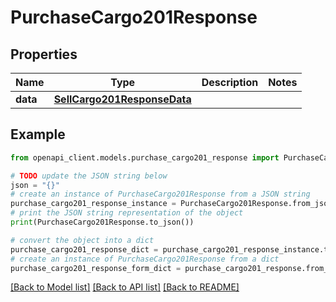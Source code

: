 # PurchaseCargo201Response



## Properties

Name | Type | Description | Notes
------------ | ------------- | ------------- | -------------
**data** | [**SellCargo201ResponseData**](SellCargo201ResponseData.md) |  | 

## Example

```python
from openapi_client.models.purchase_cargo201_response import PurchaseCargo201Response

# TODO update the JSON string below
json = "{}"
# create an instance of PurchaseCargo201Response from a JSON string
purchase_cargo201_response_instance = PurchaseCargo201Response.from_json(json)
# print the JSON string representation of the object
print(PurchaseCargo201Response.to_json())

# convert the object into a dict
purchase_cargo201_response_dict = purchase_cargo201_response_instance.to_dict()
# create an instance of PurchaseCargo201Response from a dict
purchase_cargo201_response_form_dict = purchase_cargo201_response.from_dict(purchase_cargo201_response_dict)
```
[[Back to Model list]](../README.md#documentation-for-models) [[Back to API list]](../README.md#documentation-for-api-endpoints) [[Back to README]](../README.md)



